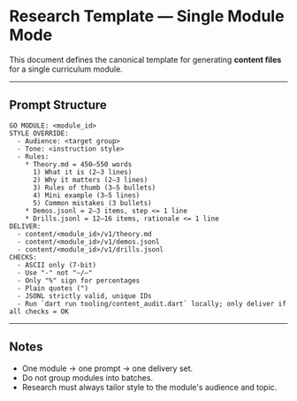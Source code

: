 # Research Template — Single Module Mode

This document defines the canonical template for generating **content files** for a single curriculum module.

---

## Prompt Structure

```
GO MODULE: <module_id>
STYLE OVERRIDE:
  - Audience: <target group>
  - Tone: <instruction style>
  - Rules:
    * Theory.md = 450–550 words
      1) What it is (2–3 lines)
      2) Why it matters (2–3 lines)
      3) Rules of thumb (3–5 bullets)
      4) Mini example (3–5 lines)
      5) Common mistakes (3 bullets)
    * Demos.jsonl = 2–3 items, step <= 1 line
    * Drills.jsonl = 12–16 items, rationale <= 1 line
DELIVER:
  - content/<module_id>/v1/theory.md
  - content/<module_id>/v1/demos.jsonl
  - content/<module_id>/v1/drills.jsonl
CHECKS:
  - ASCII only (7-bit)
  - Use "-" not "–/—"
  - Only "%" sign for percentages
  - Plain quotes (")
  - JSONL strictly valid, unique IDs
  - Run `dart run tooling/content_audit.dart` locally; only deliver if all checks = OK
```

---

## Notes
- One module -> one prompt -> one delivery set.
- Do not group modules into batches.
- Research must always tailor style to the module's audience and topic.
